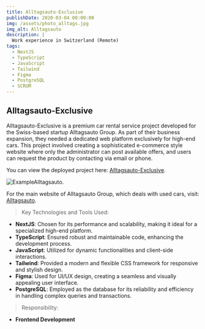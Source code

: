 ```yaml
---
title: Alltagsauto-Exclusive
publishDate: 2020-03-04 00:00:00
img: /assets/photo_alltags.jpg
img_alt: Alltagsauto
description: |
  Work experience in Switzerland (Remote)
tags:
  - NextJS
  - TypeScript
  - JavaScript
  - Tailwind
  - Figma
  - PostgreSQL
  - SCRUM
---
```


## Alltagsauto-Exclusive
Alltagsauto-Exclusive is a premium car rental service project developed for the Swiss-based startup Alltagsauto Group. As part of their business expansion, they needed a dedicated web platform exclusively for high-end cars. This project involved creating a sophisticated e-commerce style website where only the administrator can post available offers, and users can request the product by contacting via email or phone.

You can view the deployed project here: [Alltagsauto-Exclusive](https://alltagsautoexclusive.vercel.app/).

![ExampleAlltagsauto.](/assets/all-2.jpg)

For the main website of Alltagsauto Group, which deals with used cars, visit: [Alltagsauto](https://alltagsauto.ch/de/).


>Key Technologies and Tools Used:
- **NextJS**: Chosen for its performance and scalability, making it ideal for a specialized high-end platform.
- **TypeScript**: Ensured robust and maintainable code, enhancing the development process.
- **JavaScript**: Utilized for dynamic functionalities and client-side interactions.
- **Tailwind**: Provided a modern and flexible CSS framework for responsive and stylish design.
- **Figma**: Used for UI/UX design, creating a seamless and visually appealing user interface.
- **PostgreSQL**: Employed as the database for its reliability and efficiency in handling complex queries and transactions.

>Responsibility: 
- **Frontend Development**